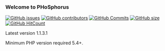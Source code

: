 ### Welcome to PHoSphorus

[![GitHub issues](https://img.shields.io/github/issues/tipul07/phs.svg)](https://github.com/tipul07/phs/issues/)
[![GitHub contributors](https://img.shields.io/github/contributors/tipul07/phs.svg)](https://GitHub.com/tipul07/phs/graphs/contributors/)
[![GitHub Commits](https://github-basic-badges.herokuapp.com/commits/tipul07/phs.svg)](https://github.com/tipul07/phs/commits/master)
[![GitHub size](https://github-size-badge.herokuapp.com/tipul07/phs.svg)](https://github.com/tipul07/phs/archive/master.zip)
[![GitHub HitCount](http://hits.dwyl.io/tipul07/phs.svg)](http://hits.dwyl.io/tipul07/phs)

Latest version 1.1.3.1

Minimum PHP version required 5.4+.